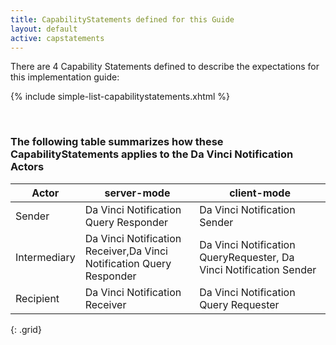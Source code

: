 ```yaml
---
title: CapabilityStatements defined for this Guide
layout: default
active: capstatements
---
```

<!-- TOC  the css styling for this is \pages\assets\css\project.css under 'markdown-toc'

* Do not remove this line (it will not be displayed)
{:toc}

end TOC -->

There are 4 Capability Statements defined to describe the expectations for this implementation guide:

{% include simple-list-capabilitystatements.xhtml %}

<br />

### The following table summarizes how these CapabilityStatements applies to the Da Vinci Notification Actors

|Actor|server-mode|client-mode|
|---|---|---|
|Sender |Da Vinci Notification Query Responder | Da Vinci Notification Sender|
|Intermediary |Da Vinci Notification Receiver,Da Vinci Notification Query Responder|Da Vinci Notification QueryRequester, Da Vinci Notification Sender|
|Recipient |Da Vinci Notification Receiver | Da Vinci Notification Query Requester|
{: .grid}

<br />
